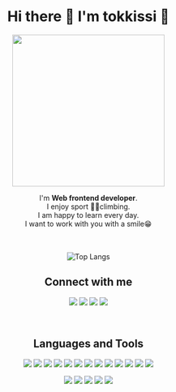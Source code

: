 <div align="center">

# **Hi there 👋 I'm tokkissi 🐰**

</div>

<div align="center">
  <img src="https://pbs.twimg.com/media/EE6HPX6VUAALM0B?format=png&name=900x900" width="300" height="300">
<div/>

I'm **Web frontend developer**.  
I enjoy sport 🧗‍♂️climbing.  
I am happy to learn every day.  
I want to work with you with a smile😁    
<br/>
<br/>
  
![Top Langs](https://github-readme-stats.vercel.app/api/top-langs/?username=tokkissi&layout=compact)

## Connect with me

<img src="https://img.shields.io/badge/Gmail-EA4335?style=flat&logo=Gmail&logoColor=white"/> <img src="https://img.shields.io/badge/Notion-000000?style=flat&logo=Notion&logoColor=white"/>
<img src="https://img.shields.io/badge/Blog-EA4AAA?style=flat&logo=GitHub Sponsors&logoColor=white"/>
<img src="https://img.shields.io/badge/GitHub-181717?style=flat&logo=GitHub&logoColor=white"/>

<br/>

## Languages and Tools

<img src="https://img.shields.io/badge/JavaScript-F7DF1E?style=flat&logo=JavaScript&logoColor=white"/> <img src="https://img.shields.io/badge/TypeScript-3178C6?style=flat&logo=TypeScript&logoColor=white"/>
<img src="https://img.shields.io/badge/React-61DAFB?style=flat&logo=React&logoColor=white"/>
<img src="https://img.shields.io/badge/Next.js-000000?style=flat&logo=nextdotjs&logoColor=white"/>
<img src="https://img.shields.io/badge/HTML5-E34F26?style=flat&logo=HTML5&logoColor=white"/>
<img src="https://img.shields.io/badge/CSS3-1572B6?style=flat&logo=CSS3&logoColor=white"/>
<img src="https://img.shields.io/badge/Bulma-00D1B2?style=flat&logo=Bulma&logoColor=white"/>
<img src="https://img.shields.io/badge/Styled components-DB7093?style=flat&logo=styledcomponents&logoColor=white"/>
<img src="https://img.shields.io/badge/Tailwind css-06B6D4?style=flat&logo=tailwindcss&logoColor=white"/>
<img src="https://img.shields.io/badge/Node.js-339933?style=flat&logo=Node.js&logoColor=white"/>
<img src="https://img.shields.io/badge/Sanity-F06A6A?style=flat&logo=&logoColor=white"/>
<img src="https://img.shields.io/badge/C-A8B9CC?style=flat&logo=C&logoColor=white"/>
<img src="https://img.shields.io/badge/C++-00599C?style=flat-square&logo=c%2B%2B&logoColor=white"/></a>

<img src="https://img.shields.io/badge/Redux-764ABC?style=flat&logo=Redux&logoColor=white"/> <img src="https://img.shields.io/badge/React Query-FF4154?style=flat&logo=React Query&logoColor=white"/>
<img src="https://img.shields.io/badge/Bootstrap-7952B3?style=flat&logo=Bootstrap&logoColor=white"/>
<img src="https://img.shields.io/badge/Git-F05032?style=flat&logo=Git&logoColor=white"/>
<img src="https://img.shields.io/badge/Discord-5865F2?style=flat&logo=Discord&logoColor=white"/>
